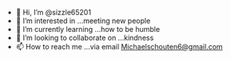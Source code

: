 - 👋 Hi, I’m @sizzle65201
- 👀 I’m interested in ...meeting new people 
- 🌱 I’m currently learning ...how to be humble 
- 💞️ I’m looking to collaborate on ...kindness 
- 📫 How to reach me ...via email Michaelschouten6@gmail.com 

<!---
sizzle65201/sizzle65201 is a ✨ special ✨ repository because its `README.md` (this file) appears on your GitHub profile.
You can click the Preview link to take a look at your changes.
--->
